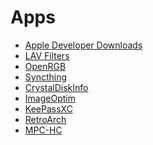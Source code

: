 # Apps

* [Apple Developer Downloads][1]
* [LAV Filters][2]
* [OpenRGB][3]
* [Syncthing][4]
* [CrystalDiskInfo][5]
* [ImageOptim][6]
* [KeePassXC][7]
* [RetroArch][8]
* [MPC-HC][9]

[1]: https://developer.apple.com/download/all/
[2]: https://github.com/Nevcairiel/LAVFilters
[3]: https://gitlab.com/CalcProgrammer1/OpenRGB
[4]: https://syncthing.net/
[5]: https://crystalmark.info/en/software/crystaldiskinfo/
[6]: https://github.com/ImageOptim/ImageOptim
[7]: https://github.com/keepassxreboot/keepassxc
[8]: https://www.libretro.com/
[9]: https://github.com/clsid2/mpc-hc/
